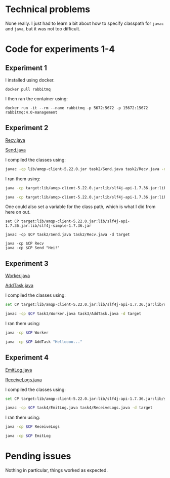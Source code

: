 # Technical problems
None really.
I just had to learn a bit about how to specify classpath for `javac` and `java`,
but it was not too difficult.

# Code for experiments 1-4

## Experiment 1

I installed using docker.

`docker pull rabbitmq`

I then ran the container using:

`docker run -it --rm --name rabbitmq -p 5672:5672 -p 15672:15672 rabbitmq:4.0-management`

## Experiment 2

[Recv.java](./task2/Recv.java)

[Send.java](./task2/Send.java)

I compiled the classes using:
```bash
javac -cp lib/amqp-client-5.22.0.jar task2/Send.java task2/Recv.java -d target
```

I ran them using:
```bash
java -cp target:lib/amqp-client-5.22.0.jar:lib/slf4j-api-1.7.36.jar:lib/slf4j-simple-1.7.36.jar Recv

java -cp target:lib/amqp-client-5.22.0.jar:lib/slf4j-api-1.7.36.jar:lib/slf4j-simple-1.7.36.jar Send "hei!"
```

One could also set a variable for the class path, which is what I did from here on out.
```fish
set CP target:lib/amqp-client-5.22.0.jar:lib/slf4j-api-1.7.36.jar:lib/slf4j-simple-1.7.36.jar

javac -cp $CP task2/Send.java task2/Recv.java -d target

java -cp $CP Recv
java -cp $CP Send "Hei!"
```

## Experiment 3

[Worker.java](./task3/Worker.java)

[AddTask.java](./task3/AddTask.java)

I compiled the classes using:
```bash
set CP target:lib/amqp-client-5.22.0.jar:lib/slf4j-api-1.7.36.jar:lib/slf4j-simple-1.7.36.jar

javac -cp $CP task3/Worker.java task3/AddTask.java -d target
```

I ran them using:
```bash
java -cp $CP Worker

java -cp $CP AddTask "Helloooo..."
```

## Experiment 4

[EmitLog.java](./task4/EmitLog.java)

[ReceiveLogs.java](./task4/ReceiveLogs.java)

I compiled the classes using:
```bash
set CP target:lib/amqp-client-5.22.0.jar:lib/slf4j-api-1.7.36.jar:lib/slf4j-simple-1.7.36.jar

javac -cp $CP task4/EmitLog.java task4/ReceiveLogs.java -d target
```

I ran them using:
```bash
java -cp $CP ReceiveLogs

java -cp $CP EmitLog
```

# Pending issues
Nothing in particular, things worked as expected.
